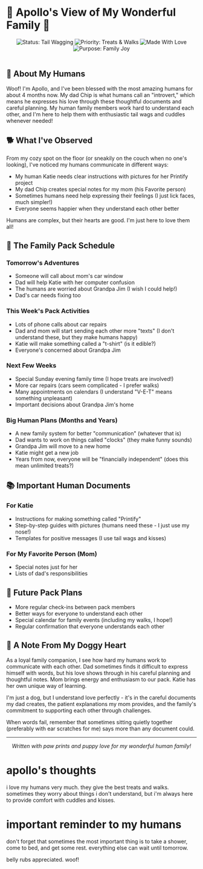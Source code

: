 # 🐾 Apollo's View of My Wonderful Family 🐾

<div align="center">
  <img src="https://img.shields.io/badge/Status-Tail_Wagging-brightgreen" alt="Status: Tail Wagging">
  <img src="https://img.shields.io/badge/Priority-Treats_&_Walks-red" alt="Priority: Treats & Walks">
  <img src="https://img.shields.io/badge/Made_With-❤️-ff69b4" alt="Made With Love">
  <img src="https://img.shields.io/badge/Purpose-Family_Joy-blue" alt="Purpose: Family Joy">
</div>

<br>

## 🦴 About My Humans

Woof! I'm Apollo, and I've been blessed with the most amazing humans for about 4 months now. My dad Chip is what humans call an "introvert," which means he expresses his love through these thoughtful documents and careful planning. My human family members work hard to understand each other, and I'm here to help them with enthusiastic tail wags and cuddles whenever needed!

## 🐕 What I've Observed

From my cozy spot on the floor (or sneakily on the couch when no one's looking), I've noticed my humans communicate in different ways:

- My human Katie needs clear instructions with pictures for her Printify project
- My dad Chip creates special notes for my mom (his Favorite person)
- Sometimes humans need help expressing their feelings (I just lick faces, much simpler!)
- Everyone seems happier when they understand each other better

Humans are complex, but their hearts are good. I'm just here to love them all!

## 📅 The Family Pack Schedule

### Tomorrow's Adventures
- Someone will call about mom's car window
- Dad will help Katie with her computer confusion
- The humans are worried about Grandpa Jim (I wish I could help!)
- Dad's car needs fixing too

### This Week's Pack Activities
- Lots of phone calls about car repairs
- Dad and mom will start sending each other more "texts" (I don't understand these, but they make humans happy)
- Katie will make something called a "t-shirt" (is it edible?)
- Everyone's concerned about Grandpa Jim

### Next Few Weeks
- Special Sunday evening family time (I hope treats are involved!)
- More car repairs (cars seem complicated - I prefer walks)
- Many appointments on calendars (I understand "V-E-T" means something unpleasant)
- Important decisions about Grandpa Jim's home

### Big Human Plans (Months and Years)
- A new family system for better "communication" (whatever that is)
- Dad wants to work on things called "clocks" (they make funny sounds)
- Grandpa Jim will move to a new home 
- Katie might get a new job
- Years from now, everyone will be "financially independent" (does this mean unlimited treats?)

## 📚 Important Human Documents

### For Katie
- Instructions for making something called "Printify"
- Step-by-step guides with pictures (humans need these - I just use my nose!)
- Templates for positive messages (I use tail wags and kisses)

### For My Favorite Person (Mom)
- Special notes just for her
- Lists of dad's responsibilities

## 🔮 Future Pack Plans

- More regular check-ins between pack members
- Better ways for everyone to understand each other
- Special calendar for family events (including my walks, I hope!)
- Regular confirmation that everyone understands each other

## 💌 A Note From My Doggy Heart

As a loyal family companion, I see how hard my humans work to communicate with each other. Dad sometimes finds it difficult to express himself with words, but his love shows through in his careful planning and thoughtful notes. Mom brings energy and enthusiasm to our pack. Katie has her own unique way of learning.

I'm just a dog, but I understand love perfectly - it's in the careful documents my dad creates, the patient explanations my mom provides, and the family's commitment to supporting each other through challenges.

When words fail, remember that sometimes sitting quietly together (preferably with ear scratches for me) says more than any document could.

---

<div align="center">
  <p><i>Written with paw prints and puppy love for my wonderful human family!</i></p>
</div>

# apollo's thoughts

i love my humans very much. they give the best treats and walks.
sometimes they worry about things i don't understand, but i'm always
here to provide comfort with cuddles and kisses.

# important reminder to my humans

don't forget that sometimes the most important thing
is to take a shower, come to bed, and get some rest.
everything else can wait until tomorrow.

belly rubs appreciated. woof!

